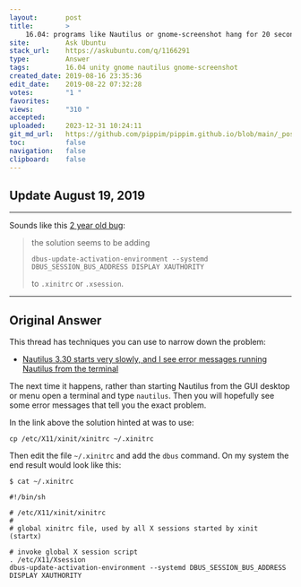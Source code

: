 ```yaml
---
layout:       post
title:        >
    16.04: programs like Nautilus or gnome-screenshot hang for 20 seconds before opening
site:         Ask Ubuntu
stack_url:    https://askubuntu.com/q/1166291
type:         Answer
tags:         16.04 unity gnome nautilus gnome-screenshot
created_date: 2019-08-16 23:35:36
edit_date:    2019-08-22 07:32:28
votes:        "1 "
favorites:    
views:        "310 "
accepted:     
uploaded:     2023-12-31 10:24:11
git_md_url:   https://github.com/pippim/pippim.github.io/blob/main/_posts/2019/2019-08-16-16.04_-programs-like-Nautilus-or-gnome-screenshot-hang-for-20-seconds-before-opening.md
toc:          false
navigation:   false
clipboard:    false
---
```


## Update August 19, 2019

---

Sounds like this [2 year old bug][1]:

> the solution seems to be adding  
>   
>     dbus-update-activation-environment --systemd DBUS_SESSION_BUS_ADDRESS DISPLAY XAUTHORITY  
>   
> to `.xinitrc` or `.xsession`.  

----------

## Original Answer

This thread has techniques you can use to narrow down the problem:

- [Nautilus 3.30 starts very slowly, and I see error messages running Nautilus from the terminal][2]

The next time it happens, rather than starting Nautilus from the GUI desktop or menu open a terminal and type `nautilus`. Then you will hopefully see some error messages that tell you the exact problem.

In the link above the solution hinted at was to use:

``` 
cp /etc/X11/xinit/xinitrc ~/.xinitrc
```

Then edit the file `~/.xinitrc` and add the `dbus` command. On my system the end result would look like this:

``` 
$ cat ~/.xinitrc

#!/bin/sh

# /etc/X11/xinit/xinitrc
#
# global xinitrc file, used by all X sessions started by xinit (startx)

# invoke global X session script
. /etc/X11/Xsession
dbus-update-activation-environment --systemd DBUS_SESSION_BUS_ADDRESS DISPLAY XAUTHORITY
```

  [1]: https://bbs.archlinux.org/viewtopic.php?id=224787
  [2]: https://gitlab.gnome.org/GNOME/tracker/issues/43
